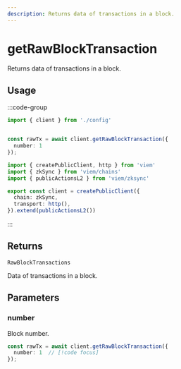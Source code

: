 ```yaml
---
description: Returns data of transactions in a block.
---
```


# getRawBlockTransaction

Returns data of transactions in a block.

## Usage

:::code-group

```ts [example.ts]
import { client } from './config'


const rawTx = await client.getRawBlockTransaction({
  number: 1
});
```

```ts [config.ts]
import { createPublicClient, http } from 'viem'
import { zkSync } from 'viem/chains'
import { publicActionsL2 } from 'viem/zksync'

export const client = createPublicClient({
  chain: zkSync,
  transport: http(),
}).extend(publicActionsL2())
```
:::

## Returns 

`RawBlockTransactions`

Data of transactions in a block.

## Parameters

### number

Block number.

```ts
const rawTx = await client.getRawBlockTransaction({
  number: 1  // [!code focus]
});
```